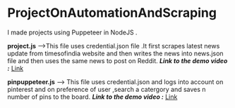 # ProjectOnAutomationAndScraping
I made projects using Puppeteer in NodeJS . 

**project.js** -->This file uses credential.json file .It first scrapes latest news update from timesofindia website and then writes the news into news.json file and then uses the same news to post on Reddit.
***Link to the demo video :*** [Link](https://drive.google.com/open?id=10bH9qTUhaZoJzXmQQl2DtFjVXxT5mKqo)

**pinpuppeteer.js** --> This file uses credential.json and logs into account on pinterest and on preference of user ,search a catergory and saves n number of pins to the board. 
***Link to the demo video :*** [Link](https://drive.google.com/open?id=1h6aU4-fhZc0lURUH1AWyYGhwj2nDQKHW)
